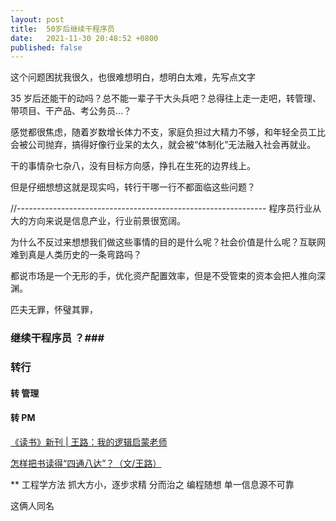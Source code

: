 ```yaml
---
layout: post
title:  50岁后继续干程序员
date:   2021-11-30 20:48:52 +0800
published: false
---
```


这个问题困扰我很久，也很难想明白，想明白太难，先写点文字

35 岁后还能干的动吗？总不能一辈子干大头兵吧？总得往上走一走吧，转管理、带项目、干产品、考公务员...？

感觉都很焦虑，随着岁数增长体力不支，家庭负担过大精力不够，和年轻全员工比会被公司抛弃，搞得好像行业呆的太久，就会被“体制化”无法融入社会再就业。

干的事情杂七杂八，没有目标方向感，挣扎在生死的边界线上。

但是仔细想想这就是现实吗，转行干哪一行不都面临这些问题？




//--------------------------------------------------------------
程序员行业从大的方向来说是信息产业，行业前景很宽阔。

为什么不反过来想想我们做这些事情的目的是什么呢？社会价值是什么呢？互联网难到真是人类历史的一条弯路吗？


都说市场是一个无形的手，优化资产配置效率，但是不受管束的资本会把人推向深渊。

匹夫无罪，怀璧其罪，



### 继续干程序员 ？###

### 转行 ###

#### 转 管理 ####

#### 转 PM ####

[《读书》新刊 \| 王路：我的逻辑启蒙老师](https://mp.weixin.qq.com/s/BLuViOaJdceYHzTuuPr1DQ)

[怎样把书读得“四通八达”？（文/王路）](https://www.douban.com/note/271659319/)


** 工程学方法
    抓大方小，逐步求精
    分而治之
    编程随想
    单一信息源不可靠 


这俩人同名



